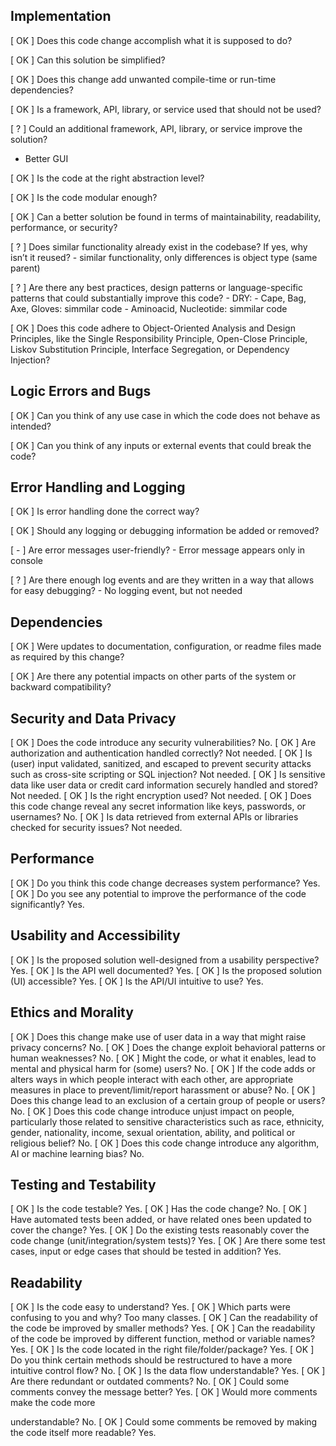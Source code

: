 ## Implementation

[ OK ] Does this code change accomplish what it is supposed to do?

[ OK ] Can this solution be simplified?

[ OK ] Does this change add unwanted compile-time or run-time dependencies?

[ OK ] Is a framework, API, library, or service used that should not be used?

[ ? ] Could an additional framework, API, library, or service improve the solution?
  - Better GUI
 
[ OK ] Is the code at the right abstraction level?

[ OK ] Is the code modular enough?

[ OK ] Can a better solution be found in terms of maintainability, readability, performance, or security?

[ ? ] Does similar functionality already exist in the codebase? If yes, why isn’t it reused?
      - similar functionality, only differences is object type (same parent)

[ ? ] Are there any best practices, design patterns or language-specific patterns that could substantially improve this code? 
      - DRY: 
          - Cape, Bag, Axe, Gloves: simmilar code
          - Aminoacid, Nucleotide: simmilar code

[ OK ] Does this code adhere to Object-Oriented Analysis and Design Principles, like the Single Responsibility Principle, Open-Close Principle, Liskov Substitution Principle, Interface Segregation, or Dependency Injection?


## Logic Errors and Bugs

[ OK ] Can you think of any use case in which the
code does not behave as intended?

[ OK ] Can you think of any inputs or external events
that could break the code?

## Error Handling and Logging

[ OK ] Is error handling done the correct way?

[ OK ] Should any logging or debugging information
be added or removed?

[ - ] Are error messages user-friendly?
      - Error message appears only in console

[ ? ] Are there enough log events and are they
written in a way that allows for easy
debugging?
        - No logging event, but not needed

## Dependencies
[ OK ] Were updates to documentation, configuration, or readme files made as required by this change?

[ OK ] Are there any potential impacts on other parts of the system or backward compatibility?

## Security and Data Privacy
[ OK ] Does the code introduce any security vulnerabilities? No.
[ OK ] Are authorization and authentication handled correctly? Not needed.
[ OK ] Is (user) input validated, sanitized, and escaped 
to prevent security attacks such as cross-site 
scripting or SQL injection? Not needed.
[ OK ] Is sensitive data like user data or credit card
information securely handled and stored? Not needed.
[ OK ] Is the right encryption used? Not needed.
[ OK ] Does this code change reveal any secret
information like keys, passwords, or usernames? No.
[ OK ] Is data retrieved from external APIs or libraries
checked for security issues? Not needed.

## Performance
[ OK ] Do you think this code change decreases
system performance? Yes.
[ OK ] Do you see any potential to improve the
performance of the code significantly? Yes.


## Usability and Accessibility
[ OK ] Is the proposed solution well-designed from a
usability perspective? Yes.
[ OK ] Is the API well documented? Yes.
[ OK ] Is the proposed solution (UI) accessible? Yes.
[ OK ] Is the API/UI intuitive to use? Yes.

## Ethics and Morality
[ OK ] Does this change make use of user data in a way that 
might raise privacy concerns? No.
[ OK ] Does the change exploit behavioral patterns or human
weaknesses? No.
[ OK ] Might the code, or what it enables, lead to mental 
and physical harm for (some) users? No.
[ OK ] If the code adds or alters ways in which people 
interact with each other, are appropriate measures
in place to prevent/limit/report harassment or abuse? No.
[ OK ] Does this change lead to an exclusion of a certain
group of people or users? No.
[ OK ] Does this code change introduce unjust impact on people, 
particularly those related to sensitive characteristics such as
race, ethnicity, gender, nationality, income, sexual orientation, ability, 
and political or religious belief? No.
[ OK ] Does this code change introduce any algorithm, 
AI  or machine learning bias? No.


## Testing and Testability
[ OK ] Is the code testable? Yes.
[ OK ] Has the code change? No.
[ OK ] Have automated tests been added, or have related ones been updated to cover the change? Yes.
[ OK ] Do the existing tests reasonably cover the code change (unit/integration/system tests)? Yes.
[ OK ] Are there some test cases, input or edge cases
that should be tested in addition? Yes.

## Readability
[ OK ] Is the code easy to understand? Yes.
[ OK ] Which parts were confusing to you and why? Too many classes.
[ OK ] Can the readability of the code be improved by
smaller methods? Yes.
[ OK ] Can the readability of the code be improved by
different function, method or variable names? Yes.
[ OK ] Is the code located in the right
file/folder/package? Yes.
[ OK ] Do you think certain methods should be
restructured to have a more intuitive control
flow? No.
[ OK ] Is the data flow understandable? Yes.
[ OK ] Are there redundant or outdated comments? No.
[ OK ] Could some comments convey the message
better? Yes.
[ OK ] Would more comments make the code more

understandable? No.
[ OK ] Could some comments be removed by making the code itself more readable? Yes.

